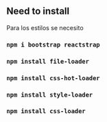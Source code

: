 ## Need to install
Para los estilos se necesito
### `npm i bootstrap reactstrap`

### `npm install file-loader`

### `npm install css-hot-loader`

### `npm install style-loader`

### `npm install css-loader`